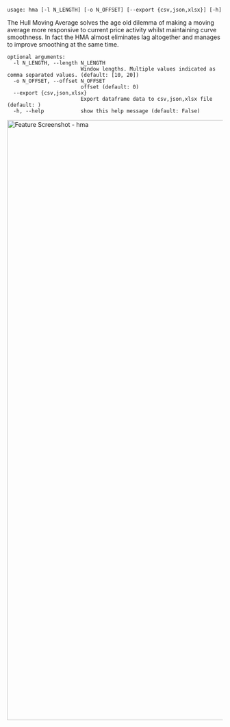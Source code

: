```
usage: hma [-l N_LENGTH] [-o N_OFFSET] [--export {csv,json,xlsx}] [-h]
```

The Hull Moving Average solves the age old dilemma of making a moving average more responsive to current price activity whilst maintaining curve
smoothness. In fact the HMA almost eliminates lag altogether and manages to improve smoothing at the same time.

```
optional arguments:
  -l N_LENGTH, --length N_LENGTH
                        Window lengths. Multiple values indicated as comma separated values. (default: [10, 20])
  -o N_OFFSET, --offset N_OFFSET
                        offset (default: 0)
  --export {csv,json,xlsx}
                        Export dataframe data to csv,json,xlsx file (default: )
  -h, --help            show this help message (default: False)
```
<img width="1400" alt="Feature Screenshot - hma" src="https://user-images.githubusercontent.com/85772166/144016033-ec714ec1-bfcd-4f2c-b176-1121c890adaf.png">
